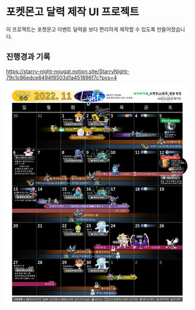 # 포켓몬고 달력 제작 UI 프로젝트

이 프로젝트는 포켓몬고 이벤트 달력을 보다 편리하게 제작할 수 있도록 만들어졌습니다.

## 진행경과 기록
https://starry-night-nougat.notion.site/StarryNight-79c1c86edce8494f8503d1a451896f7c?pvs=4

<img src="public/포켓몬GO한국_별밤_11월_2022.11.24.png" />
